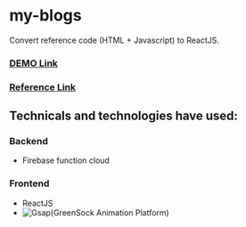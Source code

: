 # my-blogs
Convert reference code (HTML + Javascript) to ReactJS. 

### [DEMO Link](https://grid-layout-motion.herokuapp.com/)
### [Reference Link](https://tympanus.net/codrops/2018/05/23/grid-layout-with-motion-hover)

## Technicals and technologies have used:
### Backend
- Firebase function cloud
### Frontend
- ReactJS
- ![Gsap(GreenSock Animation Platform)](https://www.npmjs.com/package/gsap)
